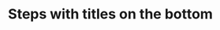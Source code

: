 ---
title: Steps with titles on the bottom
category: Application
paid: true
isActive: true
ltr: {"vue":{"vueTail":[],"vueCss":[]},"preview":"function App() {\n  const [steps, setStep] = React.useState({\n    stepsItems: [\"Profile\", \"Contact\", \"Identity\", \"Passport\"],\n    currentStep: 2\n  });\n  return /*#__PURE__*/React.createElement(\"div\", {\n    className: \"max-w-2xl mx-auto px-4 pt-16 md:px-0\"\n  }, /*#__PURE__*/React.createElement(\"ul\", {\n    \"aria-label\": \"Steps\",\n    className: \"items-center text-gray-600 font-medium md:flex\"\n  }, steps.stepsItems.map((item, idx) => /*#__PURE__*/React.createElement(\"li\", {\n    \"aria-current\": steps.currentStep == idx + 1 ? \"step\" : false,\n    className: \"flex gap-x-3 md:flex-col md:flex-1 md:gap-x-0\"\n  }, /*#__PURE__*/React.createElement(\"div\", {\n    className: \"flex flex-col items-center md:flex-row md:flex-1\"\n  }, /*#__PURE__*/React.createElement(\"hr\", {\n    className: `w-full border hidden md:block ${idx == 0 ? \"border-none\" : \"\" || steps.currentStep >= idx + 1 ? \"border-indigo-600\" : \"\"}`\n  }), /*#__PURE__*/React.createElement(\"div\", {\n    className: `w-8 h-8 rounded-full border-2 flex-none flex items-center justify-center ${steps.currentStep > idx + 1 ? \"bg-indigo-600 border-indigo-600\" : \"\" || steps.currentStep == idx + 1 ? \"border-indigo-600\" : \"\"}`\n  }, /*#__PURE__*/React.createElement(\"span\", {\n    className: `w-2.5 h-2.5 rounded-full bg-indigo-600 ${steps.currentStep != idx + 1 ? \"hidden\" : \"\"}`\n  }), steps.currentStep > idx + 1 ? /*#__PURE__*/React.createElement(\"svg\", {\n    xmlns: \"http://www.w3.org/2000/svg\",\n    fill: \"none\",\n    viewBox: \"0 0 24 24\",\n    strokeWidth: 1.5,\n    stroke: \"currentColor\",\n    className: \"w-5 h-5 text-white\"\n  }, /*#__PURE__*/React.createElement(\"path\", {\n    strokeLinecap: \"round\",\n    strokeLinejoin: \"round\",\n    d: \"M4.5 12.75l6 6 9-13.5\"\n  })) : \"\"), /*#__PURE__*/React.createElement(\"hr\", {\n    className: `h-12 border md:w-full md:h-auto ${idx + 1 == steps.stepsItems.length ? \"border-none\" : \"\" || steps.currentStep > idx + 1 ? \"border-indigo-600\" : \"\"}`\n  })), /*#__PURE__*/React.createElement(\"div\", {\n    className: \"h-8 flex justify-center items-center md:mt-3 md:h-auto\"\n  }, /*#__PURE__*/React.createElement(\"h3\", {\n    className: `text-sm ${steps.currentStep == idx + 1 ? \"text-indigo-600\" : \"\"}`\n  }, item))))));\n}","react":{"jsxTail":[{"code":"import { useState } from \"react\"\n\nexport default () => {\n\n    const [steps, setStep] = useState({\n        stepsItems: [\"Profile\", \"Contact\", \"Identity\", \"Passport\"],\n        currentStep: 2\n    })\n\n    return (\n        <div className=\"max-w-2xl mx-auto px-4 md:px-0\">\n            <ul aria-label=\"Steps\" className=\"items-center text-gray-600 font-medium md:flex\">\n                {steps.stepsItems.map((item, idx) => (\n                    <li aria-current={steps.currentStep == idx + 1 ? \"step\" : false} className=\"flex gap-x-3 md:flex-col md:flex-1 md:gap-x-0\">\n                        <div className=\"flex flex-col items-center md:flex-row md:flex-1\">\n                            <hr className={`w-full border hidden md:block ${idx == 0 ? \"border-none\" : \"\" || steps.currentStep >= idx + 1 ? \"border-indigo-600\" : \"\"}`} />\n                            <div className={`w-8 h-8 rounded-full border-2 flex-none flex items-center justify-center ${steps.currentStep > idx + 1 ? \"bg-indigo-600 border-indigo-600\" : \"\" || steps.currentStep == idx + 1 ? \"border-indigo-600\" : \"\"}`}>\n                                <span className={`w-2.5 h-2.5 rounded-full bg-indigo-600 ${steps.currentStep != idx + 1 ? \"hidden\" : \"\"}`}></span>\n                                {\n                                    steps.currentStep > idx + 1 ? (\n                                        <svg xmlns=\"http://www.w3.org/2000/svg\" fill=\"none\" viewBox=\"0 0 24 24\" strokeWidth={1.5} stroke=\"currentColor\" className=\"w-5 h-5 text-white\">\n                                            <path strokeLinecap=\"round\" strokeLinejoin=\"round\" d=\"M4.5 12.75l6 6 9-13.5\" />\n                                        </svg>\n                                    ) : \"\"\n                                }\n                            </div>\n                            <hr className={`h-12 border md:w-full md:h-auto ${idx + 1 == steps.stepsItems.length ? \"border-none\" : \"\" || steps.currentStep > idx + 1 ? \"border-indigo-600\" : \"\"}`} />\n                        </div>\n                        <div className=\"h-8 flex justify-center items-center md:mt-3 md:h-auto\">\n                            <h3 className={`text-sm ${steps.currentStep == idx + 1 ? \"text-indigo-600\" : \"\"}`}>\n                                {item}\n                            </h3>\n                        </div>\n                    </li>\n                ))}\n            </ul>\n        </div>\n    )\n}","label":"App.jsx"}],"jsxCss":[]}}
rtl: {"preview":"function App() {\n  const [steps, setStep] = React.useState({\n    stepsItems: [\"الملف الشخصي\", \"الاتصال\", \"الهوية\", \"جواز السفر\"],\n    currentStep: 2\n  });\n  return /*#__PURE__*/React.createElement(\"div\", {\n    className: \"max-w-2xl mx-auto px-4 py-16 md:px-0\"\n  }, /*#__PURE__*/React.createElement(\"ul\", {\n    \"aria-label\": \"Steps\",\n    className: \"items-center text-gray-600 font-medium md:flex\"\n  }, steps.stepsItems.map((item, idx) => /*#__PURE__*/React.createElement(\"li\", {\n    \"aria-current\": steps.currentStep == idx + 1 ? \"step\" : false,\n    className: \"flex gap-x-3 md:flex-col md:flex-1 md:gap-x-0\"\n  }, /*#__PURE__*/React.createElement(\"div\", {\n    className: \"flex flex-col items-center md:flex-row md:flex-1\"\n  }, /*#__PURE__*/React.createElement(\"hr\", {\n    className: `w-full border hidden md:block ${idx == 0 ? \"border-none\" : \"\" || steps.currentStep >= idx + 1 ? \"border-indigo-600\" : \"\"}`\n  }), /*#__PURE__*/React.createElement(\"div\", {\n    className: `w-8 h-8 rounded-full border-2 flex-none flex items-center justify-center ${steps.currentStep > idx + 1 ? \"bg-indigo-600 border-indigo-600\" : \"\" || steps.currentStep == idx + 1 ? \"border-indigo-600\" : \"\"}`\n  }, /*#__PURE__*/React.createElement(\"span\", {\n    className: `w-2.5 h-2.5 rounded-full bg-indigo-600 ${steps.currentStep != idx + 1 ? \"hidden\" : \"\"}`\n  }), steps.currentStep > idx + 1 ? /*#__PURE__*/React.createElement(\"svg\", {\n    xmlns: \"http://www.w3.org/2000/svg\",\n    fill: \"none\",\n    viewBox: \"0 0 24 24\",\n    strokeWidth: 1.5,\n    stroke: \"currentColor\",\n    className: \"w-5 h-5 text-white\"\n  }, /*#__PURE__*/React.createElement(\"path\", {\n    strokeLinecap: \"round\",\n    strokeLinejoin: \"round\",\n    d: \"M4.5 12.75l6 6 9-13.5\"\n  })) : \"\"), /*#__PURE__*/React.createElement(\"hr\", {\n    className: `h-12 border md:w-full md:h-auto ${idx + 1 == steps.stepsItems.length ? \"border-none\" : \"\" || steps.currentStep > idx + 1 ? \"border-indigo-600\" : \"\"}`\n  })), /*#__PURE__*/React.createElement(\"div\", {\n    className: \"h-8 flex justify-center items-center md:mt-3 md:h-auto\"\n  }, /*#__PURE__*/React.createElement(\"h3\", {\n    className: `text-sm ${steps.currentStep == idx + 1 ? \"text-indigo-600\" : \"\"}`\n  }, item))))));\n}","vue":{"vueTail":[],"vueCss":[]},"react":{"jsxTail":[{"code":"import { useState } from \"react\"\n\nexport default () => {\n\n    const [steps, setStep] = useState({\n        stepsItems: [\"الملف الشخصي\", \"الاتصال\", \"الهوية\", \"جواز السفر\"],\n        currentStep: 2\n    })\n\n    return (\n        <div className=\"max-w-2xl mx-auto px-4 md:px-0\">\n            <ul aria-label=\"Steps\" className=\"items-center text-gray-600 font-medium md:flex\">\n                {steps.stepsItems.map((item, idx) => (\n                    <li aria-current={steps.currentStep == idx + 1 ? \"step\" : false} className=\"flex gap-x-3 md:flex-col md:flex-1 md:gap-x-0\">\n                        <div className=\"flex flex-col items-center md:flex-row md:flex-1\">\n                            <hr className={`w-full border hidden md:block ${idx == 0 ? \"border-none\" : \"\" || steps.currentStep >= idx + 1 ? \"border-indigo-600\" : \"\"}`} />\n                            <div className={`w-8 h-8 rounded-full border-2 flex-none flex items-center justify-center ${steps.currentStep > idx + 1 ? \"bg-indigo-600 border-indigo-600\" : \"\" || steps.currentStep == idx + 1 ? \"border-indigo-600\" : \"\"}`}>\n                                <span className={`w-2.5 h-2.5 rounded-full bg-indigo-600 ${steps.currentStep != idx + 1 ? \"hidden\" : \"\"}`}></span>\n                                {\n                                    steps.currentStep > idx + 1 ? (\n                                        <svg xmlns=\"http://www.w3.org/2000/svg\" fill=\"none\" viewBox=\"0 0 24 24\" strokeWidth={1.5} stroke=\"currentColor\" className=\"w-5 h-5 text-white\">\n                                            <path strokeLinecap=\"round\" strokeLinejoin=\"round\" d=\"M4.5 12.75l6 6 9-13.5\" />\n                                        </svg>\n                                    ) : \"\"\n                                }\n                            </div>\n                            <hr className={`h-12 border md:w-full md:h-auto ${idx + 1 == steps.stepsItems.length ? \"border-none\" : \"\" || steps.currentStep > idx + 1 ? \"border-indigo-600\" : \"\"}`} />\n                        </div>\n                        <div className=\"h-8 flex justify-center items-center md:mt-3 md:h-auto\">\n                            <h3 className={`text-sm ${steps.currentStep == idx + 1 ? \"text-indigo-600\" : \"\"}`}>\n                                {item}\n                            </h3>\n                        </div>\n                    </li>\n                ))}\n            </ul>\n        </div>\n    )\n}","label":"App.jsx"}],"jsxCss":[]}}
slug: /steps
id: d376841e-4333-4aff-a88a-a9dfb5212762
created_at: 1669575403207
---